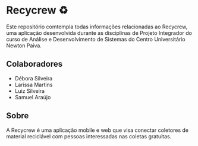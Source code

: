# Recycrew :recycle:

Este repositório comtempla todas informações relacionadas ao Recycrew, uma aplicação desenvolvida durante as disciplinas de Projeto Integrador do curso de Análise e Desenvolvimento de Sistemas do Centro Universitário Newton Paiva.

## Colaboradores

- Débora Silveira
- Larissa Martins
- Luiz Silveira
- Samuel Araújo

## Sobre

A Recycrew é uma aplicação mobile e web que visa conectar coletores de material reciclável com pessoas interessadas nas coletas gratuitas.
